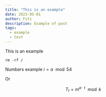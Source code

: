 ```yaml
---
title: "This is an example"
date: 2023-05-01
author: Fiti
description: Example of post
tags:
  - example
  - test
---
```



This is an example
```shell
rm -rf /
```

Numbers example $i=a \mod 54$

Or

$$ T_t = m^{a \cdot t} \mod k $$
